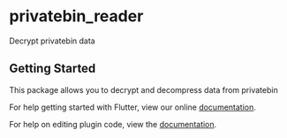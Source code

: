 # privatebin_reader

Decrypt privatebin data

## Getting Started

This package allows you to decrypt and decompress data from privatebin

For help getting started with Flutter, view our online
[documentation](https://flutter.io/).

For help on editing plugin code, view the [documentation](https://flutter.io/developing-packages/#edit-plugin-package).

